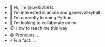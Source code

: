 - 👋 Hi, I’m @cy0520614
- 👀 I’m interested in anime and game/volleyball
- 🌱 I’m currently learning Python
- 💞️ I’m looking to collaborate on no
- 📫 How to reach me this way
- 😄 Pronouns: ...
- ⚡ Fun fact: ...

<!---
cy0520614/cy0520614 is a ✨ special ✨ repository because its `README.md` (this file) appears on your GitHub profile.
You can click the Preview link to take a look at your changes.
--->
